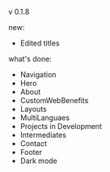 v 0.1.8

new:

- Edited titles

what's done:

- Navigation
- Hero
- About
- CustomWebBenefits
- Layouts
- MultiLanguaes
- Projects in Development
- Intermediates
- Contact
- Footer
- Dark mode

